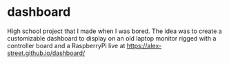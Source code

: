 # dashboard
High school project that I made when I was bored. The idea was to create a customizable dashboard to display on an old laptop monitor rigged with a controller board and a RaspberryPi
live at https://alex-street.github.io/dashboard/
